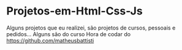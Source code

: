 # Projetos-em-Html-Css-Js

Alguns projetos que eu realizei, são projetos de cursos, pessoais e pedidos...
Alguns são do curso Hora de codar do https://github.com/matheusbattisti
